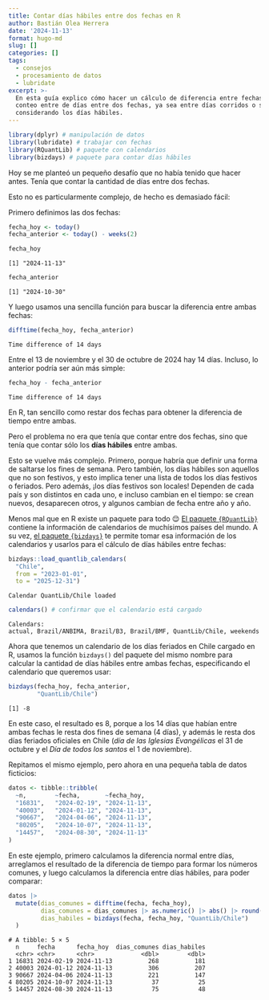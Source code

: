 ```yaml
---
title: Contar días hábiles entre dos fechas en R
author: Bastián Olea Herrera
date: '2024-11-13'
format: hugo-md
slug: []
categories: []
tags:
  - consejos
  - procesamiento de datos
  - lubridate
excerpt: >-
  En esta guía explico cómo hacer un cálculo de diferencia entre fechas, o
  conteo entre de días entre dos fechas, ya sea entre días corridos o solamente
  considerando los días hábiles.
---
```



``` r
library(dplyr) # manipulación de datos
library(lubridate) # trabajar con fechas
library(RQuantLib) # paquete con calendarios
library(bizdays) # paquete para contar días hábiles
```

Hoy se me planteó un pequeño desafío que no había tenido que hacer antes. Tenía que contar la cantidad de días entre dos fechas.

Esto no es particularmente complejo, de hecho es demasiado fácil:

Primero definimos las dos fechas:

``` r
fecha_hoy <- today()
fecha_anterior <- today() - weeks(2)

fecha_hoy
```

    [1] "2024-11-13"

``` r
fecha_anterior
```

    [1] "2024-10-30"

Y luego usamos una sencilla función para buscar la diferencia entre ambas fechas:

``` r
difftime(fecha_hoy, fecha_anterior)
```

    Time difference of 14 days

Entre el 13 de noviembre y el 30 de octubre de 2024 hay 14 días. Incluso, lo anterior podría ser aún más simple:

``` r
fecha_hoy - fecha_anterior
```

    Time difference of 14 days

En R, tan sencillo como restar dos fechas para obtener la diferencia de tiempo entre ambas.

Pero el problema no era que tenía que contar entre dos fechas, sino que tenía que contar sólo los **días hábiles** entre ambas.

Esto se vuelve más complejo. Primero, porque habría que definir una forma de saltarse los fines de semana. Pero también, los días hábiles son aquellos que no son festivos, y esto implica tener una lista de todos los días festivos o feriados. Pero además, ¡los días festivos son locales! Dependen de cada país y son distintos en cada uno, e incluso cambian en el tiempo: se crean nuevos, desaparecen otros, y algunos cambian de fecha entre año y año.

Menos mal que en R existe un paquete para todo 😌 [El paquete `{RQuantLib}`](https://github.com/eddelbuettel/rquantlib) contiene la información de calendarios de muchísimos países del mundo. A su vez, [el paquete `{bizdays}`](http://wilsonfreitas.github.io/R-bizdays/) te permite tomar esa información de los calendarios y usarlos para el cálculo de días hábiles entre fechas:

``` r
bizdays::load_quantlib_calendars(
  "Chile", 
  from = "2023-01-01",
  to = "2025-12-31")
```

    Calendar QuantLib/Chile loaded

``` r
calendars() # confirmar que el calendario está cargado
```

    Calendars: 
    actual, Brazil/ANBIMA, Brazil/B3, Brazil/BMF, QuantLib/Chile, weekends

Ahora que tenemos un calendario de los días feriados en Chile cargado en R, usamos la función `bizdays()` del paquete del mismo nombre para calcular la cantidad de días hábiles entre ambas fechas, especificando el calendario que queremos usar:

``` r
bizdays(fecha_hoy, fecha_anterior, 
        "QuantLib/Chile")
```

    [1] -8

En este caso, el resultado es 8, porque a los 14 días que habían entre ambas fechas le resta dos fines de semana (4 días), y además le resta dos días feriados oficiales en Chile (*día de las Iglesias Evangélicas* el 31 de octubre y el *Día de todos los santos* el 1 de noviembre).

Repitamos el mismo ejemplo, pero ahora en una pequeña tabla de datos ficticios:

``` r
datos <- tibble::tribble(
  ~n,        ~fecha,       ~fecha_hoy,
  "16831",   "2024-02-19", "2024-11-13",
  "40003",   "2024-01-12", "2024-11-13",
  "90667",   "2024-04-06", "2024-11-13",
  "80205",   "2024-10-07", "2024-11-13",
  "14457",   "2024-08-30", "2024-11-13"
)
```

En este ejemplo, primero calculamos la diferencia normal entre días, arreglamos el resultado de la diferencia de tiempo para formar los números comunes, y luego calculamos la diferencia entre días hábiles, para poder comparar:

``` r
datos |> 
  mutate(dias_comunes = difftime(fecha, fecha_hoy), 
         dias_comunes = dias_comunes |> as.numeric() |> abs() |> round(0),
         dias_habiles = bizdays(fecha, fecha_hoy, "QuantLib/Chile")
  )
```

    # A tibble: 5 × 5
      n     fecha      fecha_hoy  dias_comunes dias_habiles
      <chr> <chr>      <chr>             <dbl>        <dbl>
    1 16831 2024-02-19 2024-11-13          268          181
    2 40003 2024-01-12 2024-11-13          306          207
    3 90667 2024-04-06 2024-11-13          221          147
    4 80205 2024-10-07 2024-11-13           37           25
    5 14457 2024-08-30 2024-11-13           75           48
